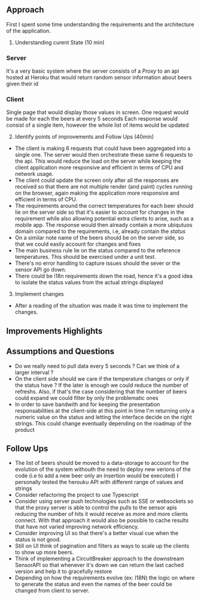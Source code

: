
## Approach

First I spent some time understanding the requirements and the architecture of the application.

1. Understanding curent State (10 min)

### Server
It's a very basic system where the server consists of a *Proxy* to an api hosted at Heroku that would return random sensor information about beers given their id

### Client
Single page that would display those values in screen.
One request would be made for each the beers at every 5 seconds
Each response would consist of a single item, however the whole list of items would be updated

2. Identify points of improvements and Follow Ups (40min)

* The client is making 6 requests that could have been aggregated into a single one. The server would then orchestrate these same 6 requests to the api.
This would reduce the load on the server while keeping the client application more responsive and efficient in terms of CPU and network usage.
* The client could update the screen only after all the responses are received so that there are not multiple render (and paint) cycles running on the browser, again making the application more responsive and efficient in terms of CPU.
* The requirements around the correct temperatures for each beer should lie on the server side so that it's easier to account for changes in the requirement while also allowing potential extra clients to arise, such as a mobile app. The response would then already contain a more ubiqutuos domain compared to the requirements, i.e, already contain the *status* 
* On a similar note name of the beers should be on the server side, so that we could easily account for changes and fixes
* The main business rule lie on the status compared to the reference temperatures. This should be exercised under a unit test.
* There's no error handling to capture issues should the sever or the sensor API go down. 
* There could be i18n requirements down the road, hence it's a good idea to isolate the status values from the actual strings displayed

3. Implement changes

* After a reading of the situation was made it was time to implement the changes.


## Improvements Highlights

## Assumptions and Questions

* Do we really need to pull data every 5 seconds ? Can we think of a larger interval ?
* On the client side should we care if the temperature changes or only if the status have ? If the later is enough we could reduce the number of refreshs. Also, if that's the case considering that the number of beers could expand we could filter by only the problematic ones
* In order to save bandwith and for keeping the presentation responsabilities at the client-side at this point in time I'm returning only a numeric value on the status and letting the interface decide on the right strings. This could change eventually depending on the roadmap of the product

## Follow Ups

* The list of beers should be moved to a data-storage to account for the evolution of the system withouth the need to deploy new verions of the code (i.e to add a new beer only an insertion would be executed)
I personally tested the herouku API with different range of values and strings 
* Consider refactoring the project to use Typescript 
* Consider using server push technologies such as SSE or websockets so that the proxy server is able to control the pulls to the sensor apis reducing the number of hits it would receive as more and more clients connect. With that approach it would also be possible to cache results that have not varied improving network efficiency.
* Consider improving UI so that there's a better visual cue when the status is not good.
* Still on UI think of pagination and filters as ways to scale up the clients to show up more beers.
* Think of implementing a CircuitBreaker approach to the downstream SensorAPI so that whenever it's down we can return the last cached version and help it to gracefully restore
* Depending on how the requirements evolve (ex: I18N) the logic on where to generate the status and even the names of the beer could be changed from client to server.
